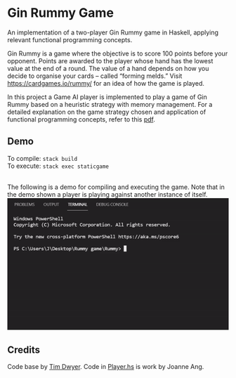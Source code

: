 # Gin Rummy Game

An implementation of a two-player Gin Rummy game in Haskell, applying relevant functional programming concepts.

Gin Rummy is a game where the objective is to score 100 points before your opponent. 
Points are awarded to the player whose hand has the lowest value at the end of a round. 
The value of a hand depends on how you decide to organise your cards – called “forming melds.”
Visit https://cardgames.io/rummy/ for an idea of how the game is played.

In this project a Game AI player is implemented to play a game of Gin Rummy based on a 
heuristic strategy with memory management. For a detailed explanation on the game strategy chosen
and application of functional programming concepts, refer to this [pdf](https://github.com/J-asy/Rummy-game/blob/main/Explanation.pdf).

## Demo
To compile: `stack build` <br/>
To execute: `stack exec staticgame` <br/><br/>

The following is a demo for compiling and executing the game.
Note that in the demo shown a player is playing against another instance of itself. 
![demo gif](https://github.com/J-asy/Rummy-game/blob/main/demo/demo-gif.gif)

## Credits

Code base by [Tim Dwyer](https://ialab.it.monash.edu/~dwyer/).
Code in [Player.hs](https://github.com/J-asy/Rummy-game/blob/main/staticgame/Player.hs) is work by Joanne Ang.
